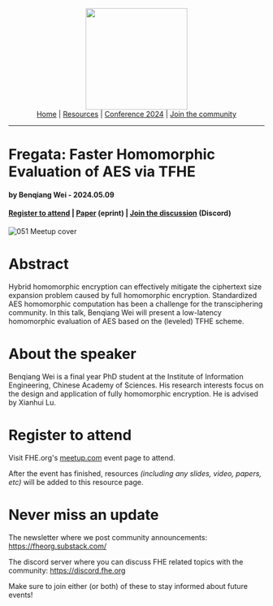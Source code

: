 <!-- Main header navigation -->
<p align="center">
  <img width="200" src="https://user-images.githubusercontent.com/5758427/180978488-db825482-5a58-4c7c-9589-c494a6f0be04.png"><br/>
  <a href="https://fhe-org.github.io">Home</a> | <a href="https://fhe-org.github.io/resources">Resources</a> | <a href="https://fhe-org.github.io/conferences/conference-2024/">Conference 2024</a> | <a href="https://fhe-org.github.io/community">Join the community</a>
</p>
<hr/>
<!-- /Main header navigation -->


# Fregata: Faster Homomorphic Evaluation of AES via TFHE
#### by Benqiang Wei - 2024.05.09
#### <a href="https://www.meetup.com/fhe-org/events/300734099">Register to attend</a> | <!-- Video recording (Youtube) | --> <a href="https://link.springer.com/chapter/10.1007/978-3-031-49187-0_20">Paper</a> (eprint) | <a href="https://discord.fhe.org">Join the discussion</a> (Discord)


![051 Meetup cover](https://github.com/FHE-org/fhe-org.github.io/assets/37557436/be20d957-ac0d-4cf7-9114-72520489d3a3)



# Abstract

Hybrid homomorphic encryption can effectively mitigate the ciphertext size expansion problem caused by full homomorphic encryption. Standardized AES homomorphic computation has been a challenge for the transciphering community.
In this talk, Benqiang Wei will present a low-latency homomorphic evaluation of AES based on the (leveled) TFHE scheme.

# About the speaker

Benqiang Wei is a final year PhD student at the Institute of Information Engineering, Chinese Academy of Sciences. His research interests focus on the design and application of fully homomorphic encryption. He is advised by Xianhui Lu.

# Register to attend

Visit FHE.org's [meetup.com](https://www.meetup.com/fhe-org/events/300734099) event page to attend.

After the event has finished, resources *(including any slides, video, papers, etc)* will be added to this resource page.

# Never miss an update

The newsletter where we post community announcements: https://fheorg.substack.com/

The discord server where you can discuss FHE related topics with the community: https://discord.fhe.org

Make sure to join either (or both) of these to stay informed about future events!
